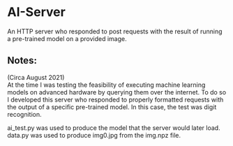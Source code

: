 # AI-Server
An HTTP server who responded to post requests with the result of running a pre-trained model on a provided image.

## Notes:

(Circa August 2021)  
At the time I was testing the feasibility of executing machine learning models on advanced hardware by querying them over the internet. To do so I developed this server who responded to properly formatted requests with the output of a specific pre-trained model. In this case, the test was digit recognition.  


ai_test.py was used to produce the model that the server would later load.  
data.py was used to produce img0.jpg from the img.npz file.
